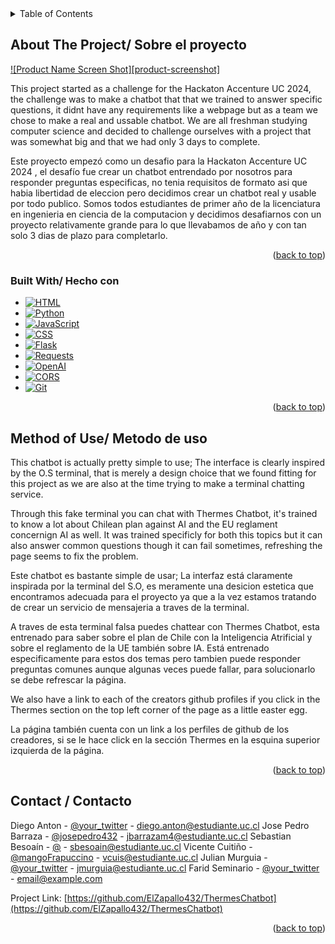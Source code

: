 

<!-- TABLE OF CONTENTS -->
<details>
  <summary>Table of Contents</summary>
  <ol>
    <li><a href="#about-the-project">About The Project</a></li>
    <li><a href="#built-with">Built With</a></li>
    <li><a href="#method-of-use">Method of Use</a></li>
    <li><a href="#contact">Contact</a></li>
  </ol>
</details>

<!-- ABOUT THE PROJECT -->
## About The Project/ Sobre el proyecto

[![Product Name Screen Shot][product-screenshot]](https://example.com)

This project started as a challenge for the Hackaton Accenture UC 2024, the challenge was to make a chatbot that that we trained to answer specific questions, it didnt have any requirements like a webpage but as a team we chose to make a real and ussable chatbot. We are all freshman studying computer science and decided to challenge ourselves with a project that was somewhat big and that we had only 3 days to complete.

Este proyecto empezó como un desafio para la Hackaton Accenture UC 2024 , el desafío fue crear un chatbot entrendado por nosotros para responder preguntas especificas, no tenia requisitos de formato asi que habia libertidad de eleccion pero decidimos crear un chatbot real y usable por todo publico. Somos todos estudiantes de primer año de la licenciatura en ingenieria en ciencia de la computacion y decidimos desafiarnos con un proyecto relativamente grande para lo que llevabamos de año y con tan solo 3 dias de plazo para completarlo.

<p align="right">(<a href="#readme-top">back to top</a>)</p>

### Built With/ Hecho con 

* [![HTML][HTML]][HTML-url]
* [![Python][Python]][Python-url]
* [![JavaScript][JavaScript]][JavaScript-url]
* [![CSS][CSS]][CSS-url]
* [![Flask][Flask]][Flask-url]
* [![Requests][Requests]][Requests-url]
* [![OpenAI][OpenAI]][OpenAI-url]
* [![CORS][CORS]][CORS-url]
* [![Git][Git]][Git-url]


<p align="right">(<a href="#readme-top">back to top</a>)</p>

<!-- METHOD OF USE -->
## Method of Use/ Metodo de uso 

This chatbot is actually pretty simple to use;
The interface is clearly inspired by the O.S terminal, that is merely a design choice that we found fitting for this project as we are also at the time trying to make a terminal chatting service.

Through this fake terminal you can chat with Thermes Chatbot, it's trained to know a lot about Chilean plan against AI and the EU reglament concernign AI as well. It was trained specificly for both this topics but it can also answer common questions though it can fail sometimes, refreshing the page seems to fix the problem.

Este chatbot es bastante simple de usar;
La interfaz está claramente inspirada por la terminal del S.O, es meramente una desicion estetica que encontramos adecuada para el proyecto ya que a la vez estamos tratando de crear un servicio de mensajeria a traves de la terminal.

A traves de esta terminal falsa puedes chattear con Thermes Chatbot, esta entrenado para saber sobre el plan de Chile con la Inteligencia Atrificial y sobre el reglamento de la UE también sobre IA. Está entrenado especificamente para estos dos temas pero tambien puede responder preguntas comunes aunque algunas veces puede fallar, para solucionarlo se debe refrescar la página.


<!-- >AGREGAR IMAGEN sobre la terminal  -->  

We also have a link to each of the creators github profiles if you click in the Thermes section on the top left corner of the page as a little easter egg. 

La página también cuenta con un link a los perfiles de github de los creadores, si se le hace click en la sección Thermes en la esquina superior izquierda de la página.

<!-- >AGREGAR IMAGEN con esquina superior izquierda señalada   -->  



<p align="right">(<a href="#readme-top">back to top</a>)</p>

<!-- CONTACT -->
## Contact / Contacto

Diego Anton - [@your_twitter](https://twitter.com/your_username) - diego.anton@estudiante.uc.cl
Jose Pedro Barraza - [@josepedro432](https://t.me/josepedro432) - jbarrazam4@estudiante.uc.cl
Sebastian Besoaín - [@](https://t.me/) - sbesoain@estudiante.uc.cl
Vicente Cuitiño - [@mangoFrapuccino](https://t.me/mangofrapuccino) - vcuis@estudiante.uc.cl
Julian Murguia - [@your_twitter](https://twitter.com/your_username) - jmurguia@estudiante.uc.cl
Farid Seminario - [@your_twitter](https://twitter.com/your_username) - email@example.com

Project Link: [https://github.com/ElZapallo432/ThermesChatbot](https://github.com/ElZapallo432/ThermesChatbot)

<p align="right">(<a href="#readme-top">back to top</a>)</p>

<!-- MARKDOWN LINKS & IMAGES -->
[HTML]: https://img.shields.io/badge/HTML-E34F26?style=for-the-badge&logo=html5&logoColor=white
[HTML-url]: https://developer.mozilla.org/en-US/docs/Web/HTML
[Python]: https://img.shields.io/badge/Python-3776AB?style=for-the-badge&logo=python&logoColor=white
[Python-url]: https://www.python.org/
[JavaScript]: https://img.shields.io/badge/JavaScript-F7DF1C?style=for-the-badge&logo=javascript&logoColor=black
[JavaScript-url]: https://developer.mozilla.org/en-US/docs/Web/JavaScript
[CSS]: https://img.shields.io/badge/CSS-1572B6?style=for-the-badge&logo=css3&logoColor=white
[CSS-url]: https://developer.mozilla.org/en-US/docs/Web/CSS
[Flask]: https://img.shields.io/badge/Flask-000000?style=for-the-badge&logo=flask&logoColor=white
[Flask-url]: https://flask.palletsprojects.com/
[Requests]: https://img.shields.io/badge/Requests-2A2A2A?style=for-the-badge&logo=requests&logoColor=white
[Requests-url]: https://docs.python-requests.org/en/latest/
[OpenAI]: https://img.shields.io/badge/OpenAI-000000?style=for-the-badge&logo=openai&logoColor=white
[OpenAI-url]: https://www.openai.com/
[CORS]: https://img.shields.io/badge/CORS-000000?style=for-the-badge&logo=none&logoColor=white
[CORS-url]: https://developer.mozilla.org/en-US/docs/Web/HTTP/CORS
[Git]: https://img.shields.io/badge/Git-F05032?style=for-the-badge&logo=git&logoColor=white
[Git-url]: https://git-scm.com/



